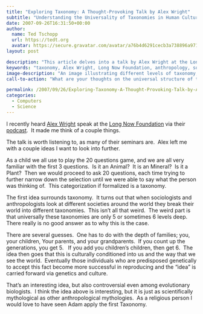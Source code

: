 ```yaml
---
title: "Exploring Taxonomy: A Thought-Provoking Talk by Alex Wright"
subtitle: "Understanding the Universality of Taxonomies in Human Cultures"
date: 2007-09-26T16:31:50+00:00
author:
  name: Ted Tschopp
  url: https://tedt.org
  avatar: https://secure.gravatar.com/avatar/a76b4d6291cecb3a738896a971bfb903?s=512&d=mp&r=g
layout: post

description: "This article delves into a talk by Alex Wright at the Long Now Foundation, exploring the fascinating concept of taxonomy across different societies. It questions why taxonomies are universally 5 or 6 levels deep and examines theories, including connections to family structure and genetics."
keywords: "taxonomy, Alex Wright, Long Now Foundation, anthropology, sociology, human cultures, family structure, genetics, categorization"
image-description: "An image illustrating different levels of taxonomy, possibly showing a tree-like diagram that categorizes elements into 5 or 6 levels, representing the universal depth of taxonomies mentioned in the talk."
call-to-action: "What are your thoughts on the universal structure of taxonomies? Have you ever considered how categorization plays a role in our understanding of the world? Share your thoughts and insights in the comments below. Let's engage in a thought-provoking discussion!"

permalink: /2007/09/26/Exploring-Taxonomy-A-Thought-Provoking-Talk-by-Alex-Wright/
categories:
  - Computers
  - Science
---
```

I recently heard [Alex Wright](http://www.alexwright.org/) speak at the [Long Now Foundation](http://www.longnow.org/)&#160;via their [podcast](http://www.longnow.org/projects/seminars/SALT.xml).&#160; It made me think of a couple things.

The talk is worth listening to, as many of their seminars are.&#160; Alex left me with a couple ideas I want to look into further.

As a child we all use to play the 20 questions game, and we are all very familiar with the first 3 questions.&#160; Is it an Animal?&#160; It is an Mineral?&#160; Is it a Plant?&#160; Then we would proceed to ask 20 questions, each time trying to further narrow down the selection until we were able to say what the person was thinking of.&#160; This categorization if formalized is a taxonomy.&#160; 

The first idea surrounds taxonomy.&#160; It turns out that when sociologists and anthropologists look at different societies around the world they break their world into different taxonomies.&#160; This isn’t all that weird.&#160; The weird part is that universally these taxonomies are only 5 or sometimes 6 levels deep.&#160; There really is no good answer as to why this is the case.&#160; 

There are several guesses.&#160; One has to do with the depth of families; you, your children, Your parents, and your grandparents.&#160; If you count up the generations, you get 5.&#160;&#160; If you add you children’s children, then get 6.&#160; The idea then goes that this is culturally conditioned into us and the way that we see the world.&#160; Eventually those individuals who are predisposed genetically to accept this fact become more successful in reproducing and the “idea” is carried forward via genetics and culture.

That’s an interesting idea, but also controversial even among evolutionary biologists.&#160; I think the idea above is interesting, but it is just as scientifically mythological as other anthropological mythologies.&#160; As a religious person I would love to have seen Adam apply the first Taxonomy.&#160; 

